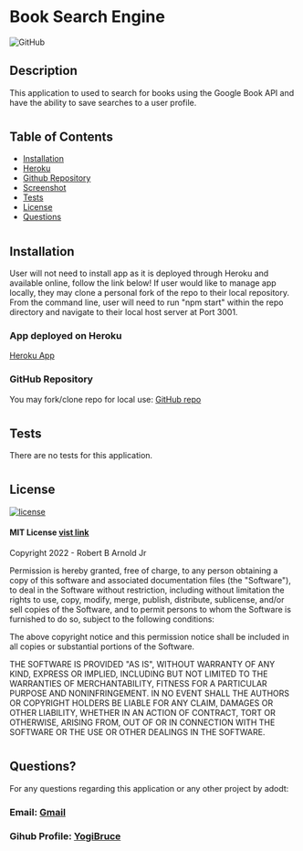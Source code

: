 # Book Search Engine
![GitHub](https://img.shields.io/badge/github-%23121011.svg?style=for-the-badge&logo=github&logoColor=white)


## Description
This application to used to search for books using the Google Book API and have the ability to save searches to a user profile.

#
## Table of Contents
- [Installation](#installation)
- [Heroku](#heroku)
- [Github Repository](#github-repo)
- [Screenshot](#screenshot)
- [Tests](#tests)
- [License](#license)
- [Questions](#questions)

#
## Installation
<a id="installation"></a>
User will not need to install app as it is deployed through Heroku and available online, follow the link below! If user would like to manage app locally, they may clone a personal fork of the repo to their local repository. From the command line, user will need to run "npm start" within the repo directory and navigate to their local host server at Port 3001.

### App deployed on Heroku
<a id="heroku"></a>
[Heroku App](https://dodtbooksearch.herokuapp.com/)

### GitHub Repository
<a id="github-repo"></a>
You may fork/clone repo for local use: [GitHub repo](https://github.com/adodt/book_search)<br>


#
## Tests
<a id="tests"></a>
There are no tests for this application.


#
## License
[![license](https://img.shields.io/badge/license-MIT-blue)](https://shields.io)
<a id="license"></a>

#### MIT License [vist link](https://choosealicense.com/licenses/mit/)
Copyright 2022 - Robert B Arnold Jr

Permission is hereby granted, free of charge, to any person obtaining a copy of this software and associated documentation files (the "Software"), to deal in the Software without restriction, including without limitation the rights to use, copy, modify, merge, publish, distribute, sublicense, and/or sell copies of the Software, and to permit persons to whom the Software is furnished to do so, subject to the following conditions:

The above copyright notice and this permission notice shall be included in all copies or substantial portions of the Software.

THE SOFTWARE IS PROVIDED "AS IS", WITHOUT WARRANTY OF ANY KIND, EXPRESS OR IMPLIED, INCLUDING BUT NOT LIMITED TO THE WARRANTIES OF MERCHANTABILITY, FITNESS FOR A PARTICULAR PURPOSE AND NONINFRINGEMENT. IN NO EVENT SHALL THE AUTHORS OR COPYRIGHT HOLDERS BE LIABLE FOR ANY CLAIM, DAMAGES OR OTHER LIABILITY, WHETHER IN AN ACTION OF CONTRACT, TORT OR OTHERWISE, ARISING FROM, OUT OF OR IN CONNECTION WITH THE SOFTWARE OR THE USE OR OTHER DEALINGS IN THE SOFTWARE.


#
## Questions?
<a id="questions"></a>
For any questions regarding this application or any other project by adodt:

### Email: [Gmail](allidodt@gmail.com)

### Gihub Profile: [YogiBruce](https://github.com/adodt) 
